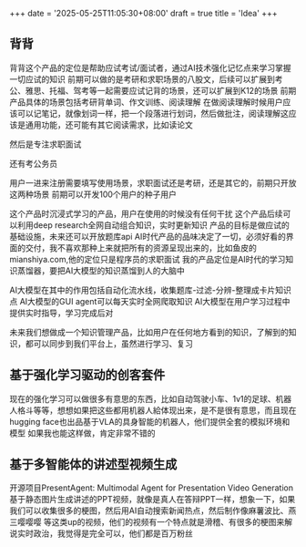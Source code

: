 +++
date = '2025-05-25T11:05:30+08:00'
draft = true
title = 'Idea'
+++


## 背背

背背这个产品的定位是帮助应试考试/面试者，通过AI技术强化记忆点来学习掌握一切应试的知识
前期可以做的是考研和求职场景的八股文，后续可以扩展到考公、雅思、托福、驾考等一起需要应试记背的场景，还可以扩展到K12的场景
前期产品具体的场景包括考研背单词、作文训练、阅读理解
在做阅读理解时候用户应该可以记笔记，就像划词一样，把一个段落进行划词，然后做批注，阅读理解这应该是通用功能，还可能有其它阅读需求，比如读论文

然后是专注求职面试

还有考公务员


用户一进来注册需要填写使用场景，求职面试还是考研，还是其它的，前期只开放这两种场景
前期可以开发100个用户的种子用户


这个产品时沉浸式学习的产品，用户在使用的时候没有任何干扰
这个产品后续可以利用deep research全网自动组合知识，实时更新知识
产品的目标是做应试的基础设施，未来还可以开放题库api
AI时代产品的品味决定了一切，必须好看的界面的交付，我不喜欢那种上来就把所有的资源呈现出来的，比如鱼皮的mianshiya.com,他的定位只是程序员的求职面试
我的产品定位是AI时代的学习知识蒸馏器，要把AI大模型的知识蒸馏到人的大脑中

AI大模型在其中的作用包括自动化流水线，收集题库-过滤-分辨-整理成卡片知识点
AI大模型的GUI agent可以每天实时全网爬取知识
AI大模型在用户学习过程中提供实时指导，学习完成后对

未来我们想做成一个知识管理产品，比如用户在任何地方看到的知识，了解到的知识，都可以同步到我们平台上，虽然进行学习、复习

## 基于强化学习驱动的创客套件

现在的强化学习可以做很多有意思的东西，比如自动驾驶小车、1v1的足球、机器人格斗等等，想想如果把这些都用机器人給体现出来，是不是很有意思，而且现在hugging face也出品基于VLA的具身智能的机器人，他们提供全套的模拟环境和模型
如果我也能这样做，肯定非常不错的

## 基于多智能体的讲述型视频生成

开源项目PresentAgent: Multimodal Agent for Presentation Video Generation 基于静态图片生成讲述的PPT视频，就像是真人在答辩PPT一样，想象一下，如果我们可以收集很多的梗图，然后用AI自动搜索新闻热点，然后制作像麻薯波比、燕三嘤嘤嘤
等这类up的视频，他们的视频有一个特点就是滑稽、有很多的梗图来解说实时政治，我觉得是完全可以，他们都是百万粉丝
